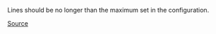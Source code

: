 Lines should be no longer than the maximum set in the configuration.

[Source](https://github.com/raywenderlich/kotlin-style-guide#line-length)